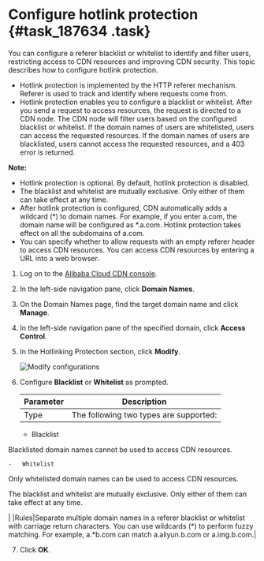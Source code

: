 # Configure hotlink protection {#task_187634 .task}

You can configure a referer blacklist or whitelist to identify and filter users, restricting access to CDN resources and improving CDN security. This topic describes how to configure hotlink protection.

-   Hotlink protection is implemented by the HTTP referer mechanism. Referer is used to track and identify where requests come from.
-   Hotlink protection enables you to configure a blacklist or whitelist. After you send a request to access resources, the request is directed to a CDN node. The CDN node will filter users based on the configured blacklist or whitelist. If the domain names of users are whitelisted, users can access the requested resources. If the domain names of users are blacklisted, users cannot access the requested resources, and a 403 error is returned.

**Note:** 

-   Hotlink protection is optional. By default, hotlink protection is disabled.
-   The blacklist and whitelist are mutually exclusive. Only either of them can take effect at any time.
-   After hotlink protection is configured, CDN automatically adds a wildcard \(\*\) to domain names. For example, if you enter a.com, the domain name will be configured as \*.a.com. Hotlink protection takes effect on all the subdomains of a.com.
-   You can specify whether to allow requests with an empty referer header to access CDN resources. You can access CDN resources by entering a URL into a web browser.

1.  Log on to the [Alibaba Cloud CDN console](https://partners-intl.aliyun.com/login-required#cdn).
2.  In the left-side navigation pane, click **Domain Names**.
3.  On the Domain Names page, find the target domain name and click **Manage**.
4.  In the left-side navigation pane of the specified domain, click **Access Control**.
5.  In the Hotlinking Protection section, click **Modify**. 

    ![Modify configurations](http://static-aliyun-doc.oss-cn-hangzhou.aliyuncs.com/assets/img/5151/15665317927279_en-US.png)

6.  Configure **Blacklist** or **Whitelist** as prompted. 

    |Parameter|Description|
    |---------|-----------|
    |Type| The following two types are supported:

    -   Blacklist

Blacklisted domain names cannot be used to access CDN resources.

    -   Whitelist

Only whitelisted domain names can be used to access CDN resources.

 The blacklist and whitelist are mutually exclusive. Only either of them can take effect at any time.

 |
    |Rules|Separate multiple domain names in a referer blacklist or whitelist with carriage return characters. You can use wildcards \(\*\) to perform fuzzy matching. For example, a.\*b.com can match a.aliyun.b.com or a.img.b.com.|

7.  Click **OK**.

